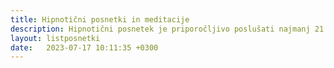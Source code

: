 ```yaml
---
title: Hipnotični posnetki in meditacije
description: Hipnotični posnetek je priporočljivo poslušati najmanj 21 dni. Najboljši čas za poslušanje je tik pred spanjem ali zgodaj zjutraj. Meditacija pomaga pri sprostitvi, uspavanju, zmanjševanju stresa. Izbirate lahko med vodenimi meditacijami.
layout: listposnetki
date:   2023-07-17 10:11:35 +0300
---
```

